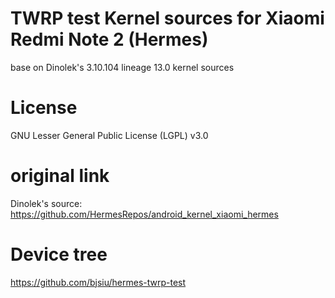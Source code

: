 # TWRP test Kernel sources for Xiaomi Redmi Note 2 (Hermes)
base on Dinolek's 3.10.104 lineage 13.0 kernel sources

# License
GNU Lesser General Public License (LGPL) v3.0

# original link
Dinolek's source: https://github.com/HermesRepos/android_kernel_xiaomi_hermes

# Device tree
https://github.com/bjsiu/hermes-twrp-test
